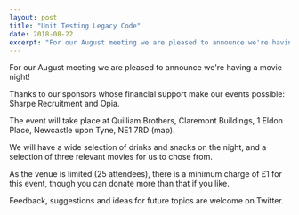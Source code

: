 ```yaml
---
layout: post
title: "Unit Testing Legacy Code"
date: 2018-08-22
excerpt: "For our August meeting we are pleased to announce we're having a movie night!"
---
```

For our August meeting we are pleased to announce we're having a movie night!

Thanks to our sponsors whose financial support make our events possible: Sharpe Recruitment and Opia.

The event will take place at Quilliam Brothers, Claremont Buildings, 1 Eldon Place, Newcastle upon Tyne, NE1 7RD (map).

We will have a wide selection of drinks and snacks on the night, and a selection of three relevant movies for us to chose from.

As the venue is limited (25 attendees), there is a minimum charge of £1 for this event, though you can donate more than that if you like.

Feedback, suggestions and ideas for future topics are welcome on Twitter.
